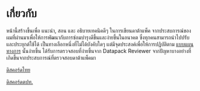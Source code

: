 # เกี่ยวกับ

หน้านี้สร้างขึ้นเพื่อ แนะนำ, สอน และ อธิบายเทคนิคดีๆ ในการเขียนดาต้าแพ็ค จากประสบการณ์ของผมที่ผ่านมาเพื่อให้การพัฒนากับการซ่อมบำรุงดีขึ้นและง่ายขึ้นในอนาคต
ซึ่งทุกคนสามารถนำไปปรับและประยุกต์ใช้ได้ เป็นทางเลือกหนึ่งที่ไม่ได้บังคับใดๆ แต่มีจุดประสงค์เพื่อให้การปฎิบัติตาม [แบบแผนทางการ](https://mc-datapacks.github.io/th/) นั้นง่ายขึ้น ได้รับการตรวจสอบที่ง่ายขึ้นจาก Datapack Reviewer จากปัญหาบางอย่างที่เกิดขึ้นจากประสบการณ์ที่ตรวจสอบดาต้าแพ็คมา

[ดิสคอร์ดไทย](https://discord.gg/KgbVpmz)

[ดิสคอร์ดตปท.](https://discord.gg/SnJQcfq)